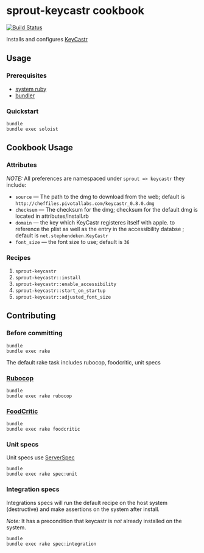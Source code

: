 # sprout-keycastr cookbook

[![Build Status](https://travis-ci.org/pivotal-sprout/sprout-keycastr.png?branch=master)](https://travis-ci.org/pivotal-sprout/sprout-keycastr)

Installs and configures [KeyCastr](https://github.com/sdeken/keycast)

## Usage

### Prerequisites

- [system ruby](.ruby-version)
- [bundler](http://bundler.io/)

### Quickstart

```
bundle
bundle exec soloist
```

## Cookbook Usage

### Attributes

*NOTE:* All preferences are namespaced under `sprout => keycastr` they include:

* `source` &mdash; The path to the dmg to download from the web; default is `http://cheffiles.pivotallabs.com/keycastr_0.8.0.dmg`
* `checksum` &mdash; The checksum for the dmg; checksum for the default dmg is located in attributes/install.rb
* `domain` &mdash; the key which KeyCastr registeres itself with apple. to reference the plist as well as the entry in
the accessibility databse ; default is `net.stephendeken.KeyCastr`
* `font_size` &mdash; the font size to use; default is `36`

### Recipes

1. `sprout-keycastr`
1. `sprout-keycastr::install`
1. `sprout-keycastr::enable_accessibility`
1. `sprout-keycastr::start_on_startup`
1. `sprout-keycastr::adjusted_font_size`

## Contributing

### Before committing

```
bundle
bundle exec rake
```

The default rake task includes rubocop, foodcritic, unit specs

### [Rubocop](https://github.com/bbatsov/rubocop)

```
bundle
bundle exec rake rubocop
```

### [FoodCritic](http://acrmp.github.io/foodcritic/)

```
bundle
bundle exec rake foodcritic
```

### Unit specs

Unit specs use [ServerSpec](http://serverspec.org/)

```
bundle
bundle exec rake spec:unit
```

### Integration specs

Integrations specs will run the default recipe on the host system (destructive) and make assertions on the system after 
install.

*Note:* It has a precondition that keycastr is _not_ already installed on the system.

```
bundle
bundle exec rake spec:integration
```
